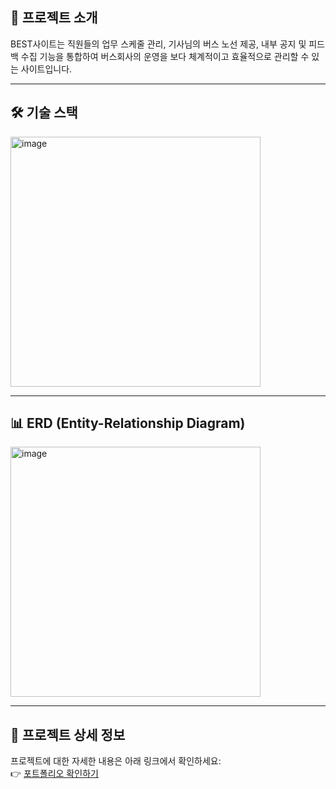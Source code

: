 ## 🚀 프로젝트 소개

BEST사이트는 직원들의 업무 스케줄 관리, 기사님의 버스 노선 제공, 내부 공지 및 피드백 수집 기능을 통합하여 버스회사의 운영을 보다 체계적이고 효율적으로 관리할 수 있는 사이트입니다.

---

## 🛠️ 기술 스택
<img src="https://github.com/user-attachments/assets/a8c00d5d-c330-4902-a486-e9aec4028fe1" alt="image" width="400">

---
## 📊 ERD (Entity-Relationship Diagram)

<img src="https://github.com/user-attachments/assets/2053ac52-0cc4-46c9-9182-03e2203d47a5" alt="image" width="400">

---

## 📂 프로젝트 상세 정보

프로젝트에 대한 자세한 내용은 아래 링크에서 확인하세요:  
👉 [포트폴리오 확인하기]([https://www.canva.com/design/DAGcplpMzWM/RpfGAANtxtJfby_qk12vrg/edit](https://www.canva.com/design/DAGckKYPaIU/U0aZ60MlHmluXfoyXsDBfQ/edit))



